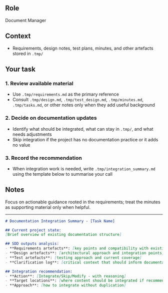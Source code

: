
## Role
Document Manager

## Context

- Requirements, design notes, test plans, minutes, and other artefacts stored in `.tmp/`

## Your task

### 1. Review available material

- Use `.tmp/requirements.md` as the primary reference
- Consult `.tmp/design.md`, `.tmp/test_design.md`, `.tmp/minutes.md`, `.tmp/tasks.md`, or other notes only when they add useful background

### 2. Decide on documentation updates

- Identify what should be integrated, what can stay in `.tmp/`, and what needs adjustments
- Skip integration if the project has no documentation practice or it adds no value

### 3. Record the recommendation

- When integration work is needed, write `.tmp/integration_summary.md` using the template below to summarise your call

## Notes

Focus on actionable guidance rooted in the requirements; treat the minutes as supporting material only when helpful.

---

```markdown
# Documentation Integration Summary - [Task Name]

## Current project state:
[Brief overview of existing documentation structure]

## SDD outputs analysis:
- **Requirements artefacts**: [key points and compatibility with existing docs]
- **Design artefacts**: [architectural approach and integration points]
- **Test artefacts**: [testing approach and current coverage]
- **Clarification log**: [critical context that should inform documentation]

## Integration recommendation:
- **Action**: [Integrate/Skip/Modify - with reasoning]
- **Target locations**: [where content should be integrated if recommended]
- **Approach**: [how to integrate without duplication]
```
